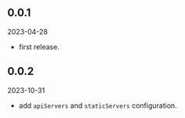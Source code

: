 ## 0.0.1
2023-04-28

* first release.

## 0.0.2
2023-10-31

* add `apiServers` and `staticServers` configuration.